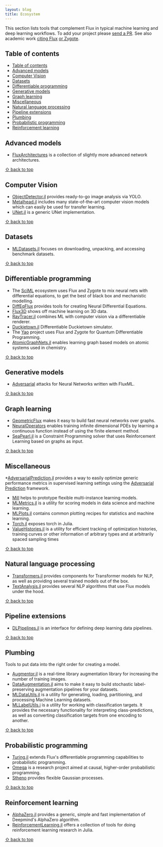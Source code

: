 ```yaml
---
layout: blog
title: Ecosystem
---
```

 
This section lists tools that complement Flux in typical machine learning and deep learning workflows. To add your project please [send a PR](https://github.com/FluxML/fluxml.github.io/edit/master/ecosystem.md). See also academic work [citing Flux](https://scholar.google.com/scholar?oi=bibs&hl=en&cites=9731162218836700005) [or Zygote](https://scholar.google.com/scholar?oi=bibs&hl=en&cites=11943854577624257878).
 
 
## Table of contents
 
- [Table of contents](#table-of-contents)
- [Advanced models](#advanced-models)
- [Computer Vision](#computer-vision)
- [Datasets](#datasets)
- [Differentiable programming](#differentiable-programming)
- [Generative models](#generative-models)
- [Graph learning](#graph-learning)
- [Miscellaneous](#miscellaneous)
- [Natural language processing](#natural-language-processing)
- [Pipeline extensions](#pipeline-extensions)
- [Plumbing](#plumbing)
- [Probabilistic programming](#probabilistic-programming)
- [Reinforcement learning](#reinforcement-learning)
 
 
## Advanced models
 
* [FluxArchitectures](https://github.com/sdobber/FluxArchitectures) is a collection of slightly more advanced network architectures.
 
[⇧ back to top](#table-of-contents)
 
 
## Computer Vision
 
* [ObjectDetector.jl](https://github.com/r3tex/ObjectDetector.jl) provides ready-to-go image analysis via YOLO.
* [Metalhead.jl](https://github.com/FluxML/Metalhead.jl) includes many state-of-the-art computer vision models which can easily be used for transfer learning.
* [UNet.jl](https://github.com/DhairyaLGandhi/UNet.jl) is a generic UNet implementation.
 
[⇧ back to top](#table-of-contents)
 
 
## Datasets
 
* [MLDatasets.jl](https://github.com/JuliaML/MLDatasets.jl)  focuses on downloading, unpacking, and accessing benchmark datasets.
 
[⇧ back to top](#table-of-contents)
 
 
## Differentiable programming
 
* The [SciML](https://sciml.ai/) ecosystem uses Flux and Zygote to mix neural nets with differential equations, to get the best of black box and mechanistic modelling.
* [DiffEqFlux](https://github.com/SciML/DiffEqFlux.jl) provides tools for creating Neural Differential Equations.
* [Flux3D](https://github.com/nirmal-suthar/Flux3D.jl) shows off machine learning on 3D data.
* [RayTracer.jl](https://github.com/avik-pal/RayTracer.jl) combines ML with computer vision via a differentiable renderer.
* [Duckietown.jl](https://github.com/tejank10/Duckietown.jl) Differentiable Duckietown simulator.
* The [Yao](https://github.com/QuantumBFS/Yao.jl) project uses Flux and Zygote for Quantum Differentiable Programming.
* [AtomicGraphNets.jl](https://github.com/Chemellia/AtomicGraphNets.jl) enables learning graph based models on atomic systems used in chemistry.
 
[⇧ back to top](#table-of-contents)
 
 
## Generative models
 
* [Adversarial](https://github.com/jaypmorgan/Adversarial.jl) attacks for Neural Networks written with FluxML.
 
[⇧ back to top](#table-of-contents)
 

## Graph learning
 
* [GeometricFlux](https://github.com/yuehhua/GeometricFlux.jl) makes it easy to build fast neural networks over graphs.
* [NeuralOperators](https://github.com/foldfelis/NeuralOperators.jl) enables training infinite dimensional PDEs by learning a continuous function instead of using the finite element method.
* [SeaPearl.jl](https://github.com/corail-research/SeaPearl.jl) is a Constraint Programming solver that uses Reinforcement Learning based on graphs as input.
 
[⇧ back to top](#table-of-contents)

 
## Miscellaneous
 
*[AdversarialPrediction.jl](https://github.com/rizalzaf/AdversarialPrediction.jl) provides a way to easily optimize generic performance metrics in supervised learning settings using the [Adversarial Prediction](https://arxiv.org/abs/1812.07526) framework.
* [Mill](https://github.com/pevnak/Mill.jl) helps to prototype flexible multi-instance learning models.
* [MLMetrics.jl](https://github.com/JuliaML/MLMetrics.jl) is a utility for scoring models in data science and machine learning.
* [MLPlots.jl](https://github.com/JuliaML/MLPlots.jl) contains common plotting recipes for statistics and machine learning.
* [Torch.jl](https://github.com/FluxML/Torch.jl) exposes torch in Julia.
* [ValueHistories.jl](https://github.com/JuliaML/ValueHistories.jl) is a utility for efficient tracking of optimization histories, training curves or other information of arbitrary types and at arbitrarily spaced sampling times
 
[⇧ back to top](#table-of-contents)
 
 
## Natural language processing
 
* [Transformers.jl](https://github.com/chengchingwen/Transformers.jl) provides components for Transformer models for NLP, as well as providing several trained models out of the box.
* [TextAnalysis.jl](https://github.com/JuliaText/TextAnalysis.jl) provides several NLP algorithms that use Flux models under the hood.
 
[⇧ back to top](#table-of-contents)
 
 
## Pipeline extensions
 
* [DLPipelines.jl](https://github.com/lorenzoh/DLPipelines.jl) is an interface for defining deep learning data pipelines.
 
[⇧ back to top](#table-of-contents)
 
 
## Plumbing
 
Tools to put data into the right order for creating a model.
 
* [Augmentor.jl](https://github.com/Evizero/Augmentor.jl) is a real-time library augmentation library for increasing the number of training images.
* [DataAugmentation.jl](https://github.com/lorenzoh/DataAugmentation.jl) aims to make it easy to build stochastic label-preserving augmentation pipelines for your datasets.
* [MLDataUtils.jl](https://github.com/JuliaML/MLDataUtils.jl) is a utility for generating, loading, partitioning, and processing Machine Learning datasets.
* [MLLabelUtils.j](https://github.com/JuliaML/MLLabelUtils.jl) is a utility for working with classification targets. It provides the necessary functionality for interpreting class-predictions, as well as converting classification targets from one encoding to another. 
 
[⇧ back to top](#table-of-contents)
 
 
## Probabilistic programming
 
* [Turing.jl](https://github.com/TuringLang/Turing.jl) extends Flux's differentiable programming capabilities to probabilistic programming.
* [Omega](https://github.com/zenna/Omega.jl) is a research project aimed at causal, higher-order probabilistic programming.
* [Stheno](https://github.com/willtebbutt/Stheno.jl) provides flexible Gaussian processes.
 
[⇧ back to top](#table-of-contents)
 
 
## Reinforcement learning
 
* [AlphaZero.jl](https://github.com/jonathan-laurent/AlphaZero.jl) provides a generic, simple and fast implementation of Deepmind's AlphaZero algorithm.
* [ReinforcementLearning.jl](https://juliareinforcementlearning.org/) offers a collection of tools for doing reinforcement learning research in Julia.
 
[⇧ back to top](#table-of-contents)
 

